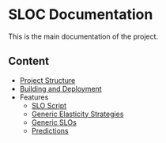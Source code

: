 # SLOC Documentation

This is the main documentation of the project.


## Content

* [Project Structure](./project-structure)
* [Building and Deployment](./deployment)
* Features
    * [SLO Script](./features/slo-script)
    * [Generic Elasticity Strategies](./features/generic-elasticity-strategies)
    * [Generic SLOs](./features/generic-slos)
    * [Predictions](./features/predictions)
